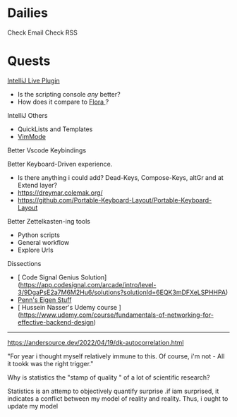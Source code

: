 # Dailies
Check Email
Check RSS


# Quests 

[IntelliJ Live Plugin ](https://github.com/dkandalov/live-plugin)
* Is the scripting console *any* better? 
* How does it compare to [ Flora ]( https://plugins.jetbrains.com/plugin/17669-flora-beta-/)?


IntelliJ Others
* QuickLists and Templates
* [VimMode](  https://danidiaz.medium.com/configuring-ideavimrc-de16a4da0715
)

Better Vscode Keybindings


Better Keyboard-Driven experience. 
* Is there anything i could add? Dead-Keys, Compose-Keys, altGr and at Extend layer?
* https://dreymar.colemak.org/    
* https://github.com/Portable-Keyboard-Layout/Portable-Keyboard-Layout
  

Better Zettelkasten-ing tools
* Python scripts
* General workflow
* Explore Urls

Dissections
    
* [ Code Signal Genius Solution] (https://app.codesignal.com/arcade/intro/level-3/9DgaPsE2a7M6M2Hu6/solutions?solutionId=6EQK3mDFXeLSPHHPA)
* [ Penn's Eigen Stuff ]( https://www.youtube.com/watch?v=Iz7PSlTpjyI
)
* [ Hussein Nasser's Udemy course ] (https://www.udemy.com/course/fundamentals-of-networking-for-effective-backend-design)


___


https://andersource.dev/2022/04/19/dk-autocorrelation.html

"For year i thought myself relatively immune to this. Of course, i'm not - All it tookk was the right trigger."

Why is statistics the "stamp of quality " of a lot of scientific research?

Statistics is an attemp to objectively quantify surprise
    .if iam surprised, it indicates a conflict between my model of reality and reality. Thus, i ought to update my model 
    
